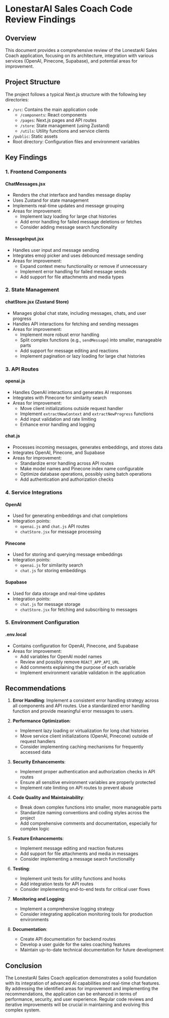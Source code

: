 # LonestarAI Sales Coach Code Review Findings

## Overview
This document provides a comprehensive review of the LonestarAI Sales Coach application, focusing on its architecture, integration with various services (OpenAI, Pinecone, Supabase), and potential areas for improvement.

## Project Structure
The project follows a typical Next.js structure with the following key directories:
- `/src`: Contains the main application code
  - `/components`: React components
  - `/pages`: Next.js pages and API routes
  - `/store`: State management (using Zustand)
  - `/utils`: Utility functions and service clients
- `/public`: Static assets
- Root directory: Configuration files and environment variables

## Key Findings

### 1. Frontend Components

#### ChatMessages.jsx
- Renders the chat interface and handles message display
- Uses Zustand for state management
- Implements real-time updates and message grouping
- Areas for improvement:
  - Implement lazy loading for large chat histories
  - Add error handling for failed message deletions or fetches
  - Consider adding message search functionality

#### MessageInput.jsx
- Handles user input and message sending
- Integrates emoji picker and uses debounced message sending
- Areas for improvement:
  - Expand context menu functionality or remove if unnecessary
  - Implement error handling for failed message sends
  - Add support for file attachments and media types

### 2. State Management

#### chatStore.jsx (Zustand Store)
- Manages global chat state, including messages, chats, and user progress
- Handles API interactions for fetching and sending messages
- Areas for improvement:
  - Implement more robust error handling
  - Split complex functions (e.g., `sendMessage`) into smaller, manageable parts
  - Add support for message editing and reactions
  - Implement pagination or lazy loading for large chat histories

### 3. API Routes

#### openai.js
- Handles OpenAI interactions and generates AI responses
- Integrates with Pinecone for similarity search
- Areas for improvement:
  - Move client initializations outside request handler
  - Implement `extractNewContext` and `extractNewProgress` functions
  - Add input validation and rate limiting
  - Enhance error handling and logging

#### chat.js
- Processes incoming messages, generates embeddings, and stores data
- Integrates OpenAI, Pinecone, and Supabase
- Areas for improvement:
  - Standardize error handling across API routes
  - Make model names and Pinecone index name configurable
  - Optimize database operations, possibly using batch operations
  - Add authentication and authorization checks
### 4. Service Integrations

#### OpenAI
- Used for generating embeddings and chat completions
- Integration points:
  - `openai.js` and `chat.js` API routes
  - `chatStore.jsx` for message processing

#### Pinecone
- Used for storing and querying message embeddings
- Integration points:
  - `openai.js` for similarity search
  - `chat.js` for storing embeddings

#### Supabase
- Used for data storage and real-time updates
- Integration points:
  - `chat.js` for message storage
  - `chatStore.jsx` for fetching and subscribing to messages

### 5. Environment Configuration

#### .env.local
- Contains configuration for OpenAI, Pinecone, and Supabase
- Areas for improvement:
  - Add variables for OpenAI model names
  - Review and possibly remove `REACT_APP_API_URL`
  - Add comments explaining the purpose of each variable
  - Implement environment variable validation in the application

## Recommendations

1. **Error Handling**: Implement a consistent error handling strategy across all components and API routes. Use a standardized error handling function and provide meaningful error messages to users.

2. **Performance Optimization**:
   - Implement lazy loading or virtualization for long chat histories
   - Move service client initializations (OpenAI, Pinecone) outside of request handlers
   - Consider implementing caching mechanisms for frequently accessed data

3. **Security Enhancements**:
   - Implement proper authentication and authorization checks in API routes
   - Ensure all sensitive environment variables are properly protected
   - Implement rate limiting on API routes to prevent abuse

4. **Code Quality and Maintainability**:
   - Break down complex functions into smaller, more manageable parts
   - Standardize naming conventions and coding styles across the project
   - Add comprehensive comments and documentation, especially for complex logic

5. **Feature Enhancements**:
   - Implement message editing and reaction features
   - Add support for file attachments and media in messages
   - Consider implementing a message search functionality

6. **Testing**:
   - Implement unit tests for utility functions and hooks
   - Add integration tests for API routes
   - Consider implementing end-to-end tests for critical user flows

7. **Monitoring and Logging**:
   - Implement a comprehensive logging strategy
   - Consider integrating application monitoring tools for production environments

8. **Documentation**:
   - Create API documentation for backend routes
   - Develop a user guide for the sales coaching features
   - Maintain up-to-date technical documentation for future development

## Conclusion

The LonestarAI Sales Coach application demonstrates a solid foundation with its integration of advanced AI capabilities and real-time chat features. By addressing the identified areas for improvement and implementing the recommendations, the application can be enhanced in terms of performance, security, and user experience. Regular code reviews and iterative improvements will be crucial in maintaining and evolving this complex system.